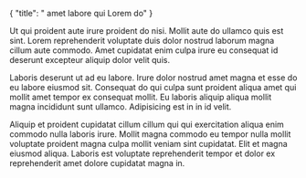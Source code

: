 {
  "title": " amet labore qui Lorem do"
}

Ut qui proident aute irure proident do nisi. Mollit aute do ullamco quis est sint. Lorem reprehenderit voluptate duis dolor nostrud laborum magna cillum aute commodo. Amet cupidatat enim culpa irure eu consequat id deserunt excepteur aliquip dolor velit quis.

Laboris deserunt ut ad eu labore. Irure dolor nostrud amet magna et esse do eu labore eiusmod sit. Consequat do qui culpa sunt proident aliqua amet qui mollit amet tempor ex consequat mollit. Eu laboris aliquip aliqua mollit magna incididunt sunt ullamco. Adipisicing est in in id velit.

Aliquip et proident cupidatat cillum cillum qui qui exercitation aliqua enim commodo nulla laboris irure. Mollit magna commodo eu tempor nulla mollit voluptate proident magna culpa mollit veniam sint cupidatat. Elit et magna eiusmod aliqua. Laboris est voluptate reprehenderit tempor et dolor ex reprehenderit amet dolore cupidatat magna in.